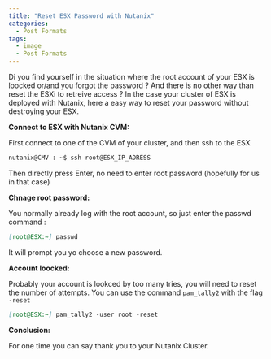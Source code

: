 ```yaml
---
title: "Reset ESX Password with Nutanix"
categories:
  - Post Formats
tags:
  - image
  - Post Formats
---
```


Di you find yourself in the situation where the root account of your ESX is loocked or/and you forgot the password ? And there is no other way than reset the ESXi to retreive access ? In the case your cluster of ESX is deployed with Nutanix, here a easy way to reset your password without destroying your ESX.


**Connect to ESX with Nutanix CVM:**

First connect to one of the CVM of your cluster, and then ssh to the ESX

```html
nutanix@CMV : ~$ ssh root@ESX_IP_ADRESS
```

Then directly press Enter, no need to enter root password (hopefully for us in that case)

**Chnage root password:**

You normally already log with the root account, so just enter the passwd command :

```markdown
[root@ESX:~] passwd
```
It will prompt you yo choose a new password.

**Account loocked:**

Probably your account is lookced by too many tries, you will need to reset the number of attempts.
You can use the command `pam_tally2` with the flag `-reset`

```markdown
[root@ESX:~] pam_tally2 -user root -reset
```

**Conclusion:**

For one time you can say thank you to your Nutanix Cluster.

